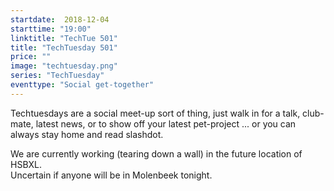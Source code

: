 ```yaml
---
startdate:  2018-12-04
starttime: "19:00"
linktitle: "TechTue 501"
title: "TechTuesday 501"
price: ""
image: "techtuesday.png"
series: "TechTuesday"
eventtype: "Social get-together"
---
```


Techtuesdays are a social meet-up sort of thing, just walk in for a talk, club-mate, latest news, or to show off your latest pet-project ... or you can always stay home and read slashdot.


We are currently working (tearing down a wall) in the future location of HSBXL.  
Uncertain if anyone will be in Molenbeek tonight.